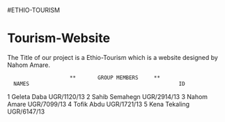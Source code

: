 #ETHIO-TOURISM

# Tourism-Website

The Title of our project is a Ethio-Tourism which is a website designed by Nahom Amare.

                        **       GROUP MEMBERS     **
      NAMES                                                ID
1   Geleta Daba                                        UGR/1120/13
2   Sahib Semahegn                                     UGR/2914/13
3   Nahom Amare                                        UGR/7099/13
4   Tofik Abdu                                         UGR/1721/13
5   Kena Tekaling                                      UGR/6147/13
